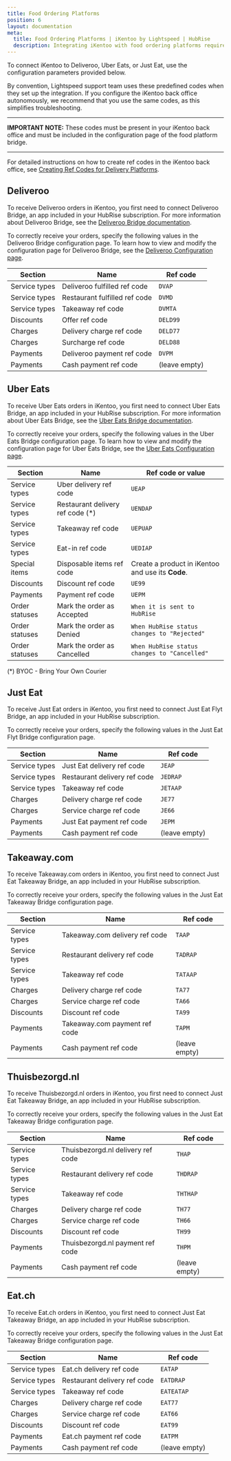 ```yaml
---
title: Food Ordering Platforms
position: 6
layout: documentation
meta:
  title: Food Ordering Platforms | iKentoo by Lightspeed | HubRise
  description: Integrating iKentoo with food ordering platforms requires you to specify particular ref codes in the configuration page of the delivery platform bridge.
---
```


To connect iKentoo to Deliveroo, Uber Eats, or Just Eat, use the configuration parameters provided below.

By convention, Lightspeed support team uses these predefined codes when they set up the integration. If you configure the iKentoo back office autonomously, we recommend that you use the same codes, as this simplifies troubleshooting.

---

**IMPORTANT NOTE:** These codes must be present in your iKentoo back office and must be included in the configuration page of the food platform bridge.

---

For detailed instructions on how to create ref codes in the iKentoo back office, see [Creating Ref Codes for Delivery Platforms](/apps/ikentoo-lightspeed/map-ref-codes/#creating-ref-codes-for-delivery-platforms).

## Deliveroo

To receive Deliveroo orders in iKentoo, you first need to connect Deliveroo Bridge, an app included in your HubRise subscription. For more information about Deliveroo Bridge, see the [Deliveroo Bridge documentation](/apps/deliveroo).

To correctly receive your orders, specify the following values in the Deliveroo Bridge configuration page. To learn how to view and modify the configuration page for Deliveroo Bridge, see the [Deliveroo Configuration page](/apps/deliveroo/configuration).

| Section       | Name                          | Ref code      |
| ------------- | ----------------------------- | ------------- |
| Service types | Deliveroo fulfilled ref code  | `DVAP`        |
| Service types | Restaurant fulfilled ref code | `DVMD`        |
| Service types | Takeaway ref code             | `DVMTA`       |
| Discounts     | Offer ref code                | `DELD99`      |
| Charges       | Delivery charge ref code      | `DELD77`      |
| Charges       | Surcharge ref code            | `DELD88`      |
| Payments      | Deliveroo payment ref code    | `DVPM`        |
| Payments      | Cash payment ref code         | (leave empty) |

## Uber Eats

To receive Uber Eats orders in iKentoo, you first need to connect Uber Eats Bridge, an app included in your HubRise subscription. For more information about Uber Eats Bridge, see the [Uber Eats Bridge documentation](/apps/uber-eats).

To correctly receive your orders, specify the following values in the Uber Eats Bridge configuration page. To learn how to view and modify the configuration page for Uber Eats Bridge, see the [Uber Eats Configuration page](/apps/uber-eats/configuration).

| Section        | Name                              | Ref code or value                                 |
| -------------- | --------------------------------- | ------------------------------------------------- |
| Service types  | Uber delivery ref code            | `UEAP`                                            |
| Service types  | Restaurant delivery ref code (\*) | `UENDAP`                                          |
| Service types  | Takeaway ref code                 | `UEPUAP`                                          |
| Service types  | Eat-in ref code                   | `UEDIAP`                                          |
| Special items  | Disposable items ref code         | Create a product in iKentoo and use its **Code**. |
| Discounts      | Discount ref code                 | `UE99`                                            |
| Payments       | Payment ref code                  | `UEPM`                                            |
| Order statuses | Mark the order as Accepted        | `When it is sent to HubRise`                      |
| Order statuses | Mark the order as Denied          | `When HubRise status changes to "Rejected"`       |
| Order statuses | Mark the order as Cancelled       | `When HubRise status changes to "Cancelled"`      |

(\*) BYOC - Bring Your Own Courier

## Just Eat

To receive Just Eat orders in iKentoo, you first need to connect Just Eat Flyt Bridge, an app included in your HubRise subscription.

To correctly receive your orders, specify the following values in the Just Eat Flyt Bridge configuration page.

| Section       | Name                         | Ref code      |
| ------------- | ---------------------------- | ------------- |
| Service types | Just Eat delivery ref code   | `JEAP`        |
| Service types | Restaurant delivery ref code | `JEDRAP`      |
| Service types | Takeaway ref code            | `JETAAP`      |
| Charges       | Delivery charge ref code     | `JE77`        |
| Charges       | Service charge ref code      | `JE66`        |
| Payments      | Just Eat payment ref code    | `JEPM`        |
| Payments      | Cash payment ref code        | (leave empty) |

## Takeaway.com 

To receive Takeaway.com orders in iKentoo, you first need to connect Just Eat Takeaway Bridge, an app included in your HubRise subscription.

To correctly receive your orders, specify the following values in the Just Eat Takeaway Bridge configuration page.

| Section       | Name                           | Ref code      |
|---------------|--------------------------------|---------------|
| Service types | Takeaway.com delivery ref code | `TAAP`        |
| Service types | Restaurant delivery ref code   | `TADRAP`      |
| Service types | Takeaway ref code              | `TATAAP`      |
| Charges       | Delivery charge ref code       | `TA77`        |
| Charges       | Service charge ref code        | `TA66`        |
| Discounts     | Discount ref code              | `TA99`        |
| Payments      | Takeaway.com payment ref code  | `TAPM`        |
| Payments      | Cash payment ref code          | (leave empty) |

## Thuisbezorgd.nl

To receive Thuisbezorgd.nl orders in iKentoo, you first need to connect Just Eat Takeaway Bridge, an app included in your HubRise subscription.

To correctly receive your orders, specify the following values in the Just Eat Takeaway Bridge configuration page.

| Section       | Name                              | Ref code      |
|---------------|-----------------------------------|---------------|
| Service types | Thuisbezorgd.nl delivery ref code | `THAP`        |
| Service types | Restaurant delivery ref code      | `THDRAP`      |
| Service types | Takeaway ref code                 | `THTHAP`      |
| Charges       | Delivery charge ref code          | `TH77`        |
| Charges       | Service charge ref code           | `TH66`        |
| Discounts     | Discount ref code                 | `TH99`        |
| Payments      | Thuisbezorgd.nl payment ref code  | `THPM`        |
| Payments      | Cash payment ref code             | (leave empty) |

## Eat.ch 

To receive Eat.ch orders in iKentoo, you first need to connect Just Eat Takeaway Bridge, an app included in your HubRise subscription.

To correctly receive your orders, specify the following values in the Just Eat Takeaway Bridge configuration page.

| Section       | Name                         | Ref code      |
|---------------|------------------------------|---------------|
| Service types | Eat.ch delivery ref code     | `EATAP`       |
| Service types | Restaurant delivery ref code | `EATDRAP`     |
| Service types | Takeaway ref code            | `EATEATAP`    |
| Charges       | Delivery charge ref code     | `EAT77`       |
| Charges       | Service charge ref code      | `EAT66`       |
| Discounts     | Discount ref code            | `EAT99`       |
| Payments      | Eat.ch payment ref code      | `EATPM`       |
| Payments      | Cash payment ref code        | (leave empty) |
